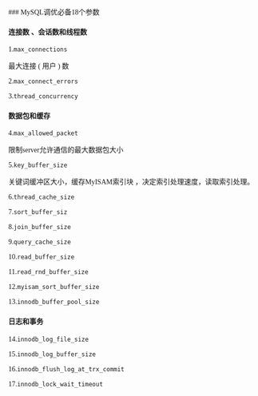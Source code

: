 
<font face=微软雅黑>
### MySQL调优必备18个参数

#### 连接数 、会话数和线程数

1.`max_connections` 

最大连接 ( 用户 ) 数

2.`max_connect_errors` 

3.`thread_concurrency`


#### 数据包和缓存

4.`max_allowed_packet` 

限制server允许通信的最大数据包大小

5.`key_buffer_size` 

关键词缓冲区大小，缓存MyISAM索引块 ，决定索引处理速度，读取索引处理。

6.`thread_cache_size` 

7.`sort_buffer_siz`

8.`join_buffer_size` 

9.`query_cache_size` 


10.`read_buffer_size` 

11.`read_rnd_buffer_size` 

12.`myisam_sort_buffer_size` 


13.`innodb_buffer_pool_size` 

#### 日志和事务

14.`innodb_log_file_size` 


15.`innodb_log_buffer_size` 


16.`innodb_flush_log_at_trx_commit` 

17.`innodb_lock_wait_timeout` 

</font>